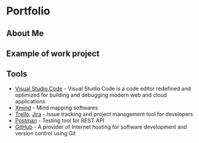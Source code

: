 # Portfolio

## About Me

## Example of work project

## Tools
- [Visual Studio Code](https://code.visualstudio.com/) - Visual Studio Code is a code editor redefined and optimized for building and debugging modern web and cloud applications
- [Xmind](https://xmind.app/) - Mind mapping softwares
- [Trello](https://trello.com/), [Jira](https://www.atlassian.com/software/jira) - Issue tracking and project management tool for developers
- [Postman](https://www.postman.com/) - Testing tool for REST API
- [GitHub](https://github.com/) - A provider of Internet hosting for software development and version control using Git
